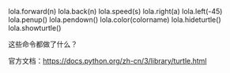 lola.forward(n)
lola.back(n)
lola.speed(s)
lola.right(a)
lola.left(-45)
lola.penup()
lola.pendown()
lola.color(colorname)
lola.hideturtle()
lola.showturtle()


这些命令都做了什么？

官方文档：https://docs.python.org/zh-cn/3/library/turtle.html